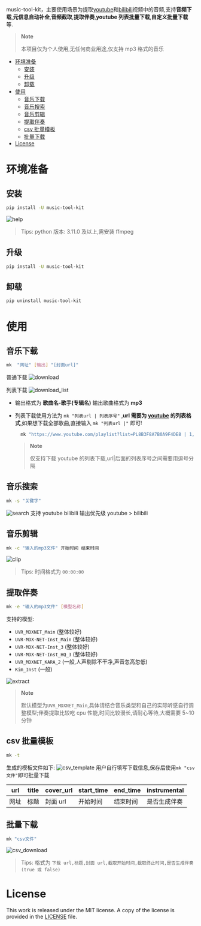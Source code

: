 music-tool-kit，主要使用场景为提取[youtube](https://www.youtube.com)和[bilibili](https://www.bilibili.com)视频中的音频,支持**音频下载**,**元信息自动补全**,**音频截取**,**提取伴奏**,**youtube 列表批量下载**,**自定义批量下载**等.

> **Note**
>
> 本项目仅为个人使用,无任何商业用途,仅支持 mp3 格式的音乐

- [环境准备](#环境准备)
  - [安装](#安装)
  - [升级](#升级)
  - [卸载](#卸载)
- [使用](#使用)
  - [音乐下载](#音乐下载)
  - [音乐搜索](#音乐搜索)
  - [音乐剪辑](#音乐剪辑)
  - [提取伴奏](#提取伴奏)
  - [csv 批量模板](#csv-批量模板)
  - [批量下载](#批量下载)
- [License](#license)

# 环境准备

## 安装

```bash
pip install -U music-tool-kit
```

![help](https://raw.githubusercontent.com/nichuanfang/music-tool-kit/main/example/help.png)

> Tips: python 版本: 3.11.0 及以上,需安装 ffmpeg

## 升级

```bash
pip install -U music-tool-kit
```

## 卸载

```bash
pip uninstall music-tool-kit
```

# 使用

## 音乐下载

```bash
mk  "网址" [输出] "[封面url]"

```

普通下载
![download](https://raw.githubusercontent.com/nichuanfang/music-tool-kit/main/example/download.png)

列表下载
![download_list](https://raw.githubusercontent.com/nichuanfang/music-tool-kit/main/example/batch_download.png)

- 输出格式为 **歌曲名-歌手(专辑名)** 输出歌曲格式为 **mp3**

- 列表下载使用方法为 `mk "列表url | 列表序号"` ,**url 需要为 [youtube](https://www.youtube.com) 的列表格式**,如果想下载全部歌曲,直接输入 `mk "列表url |"` 即可!

  ```bash
    mk "https://www.youtube.com/playlist?list=PL8B3F8A7B0A9F4DE8 | 1,2,3,4,5"
  ```

  > **Note**
  >
  > 仅支持下载 youtube 的列表下载,url|后面的列表序号之间需要用逗号分隔

## 音乐搜索

```bash
mk -s "关键字"
```

![search](https://raw.githubusercontent.com/nichuanfang/music-tool-kit/main/example/search.png)
支持 youtube bilibili 输出优先级 youtube > bilibili

## 音乐剪辑

```bash
mk -c "输入的mp3文件" 开始时间 结束时间
```

![clip](https://raw.githubusercontent.com/nichuanfang/music-tool-kit/main/example/clip.png)

> Tips: 时间格式为 `00:00:00`

## 提取伴奏

```bash
mk -e "输入的mp3文件" [模型名称]
```

支持的模型:

- `UVR_MDXNET_Main` (整体较好)
- `UVR-MDX-NET-Inst_Main` (整体较好)
- `UVR-MDX-NET-Inst_3` (整体较好)
- `UVR-MDX-NET-Inst_HQ_3` (整体较好)
- `UVR_MDXNET_KARA_2` (一般,人声剔除不干净,声音忽高忽低)
- `Kim_Inst` (一般)

![extract](https://raw.githubusercontent.com/nichuanfang/music-tool-kit/main/example/inst.png)

> **Note**
>
> 默认模型为`UVR_MDXNET_Main`,具体请结合音乐类型和自己的实际听感自行调整模型;伴奏提取比较吃 cpu 性能,时间比较漫长,请耐心等待,大概需要 5~10 分钟

## csv 批量模板

```bash
mk -t
```

生成的模板文件如下:
![csv_template](https://raw.githubusercontent.com/nichuanfang/music-tool-kit/main/example/csv_template.png)
用户自行填写下载信息,保存后使用`mk "csv文件"`即可批量下载

| url  | title | cover_url | start_time | end_time | instrumental |
| ---- | ----- | --------- | ---------- | -------- | ------------ |
| 网址 | 标题  | 封面 url  | 开始时间   | 结束时间 | 是否生成伴奏 |

## 批量下载

```bash
mk "csv文件"
```

![csv_download](https://raw.githubusercontent.com/nichuanfang/music-tool-kit/main/example/csv_download.png)

> Tips: 格式为 `下载 url,标题,封面 url,截取开始时间,截取终止时间,是否生成伴奏(true 或 false)`

# License

This work is released under the MIT license. A copy of the license is provided in the [LICENSE](https://raw.githubusercontent.com/nichuanfang/music-tool-kit/main/LICENSE) file.

